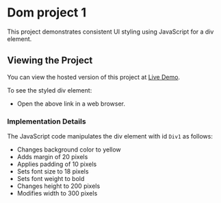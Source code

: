 # Dom project 1

This project demonstrates consistent UI styling using JavaScript for a div element.

## Viewing the Project

You can view the hosted version of this project at [Live Demo](https://shivamnamdev0007.github.io/DOM-Project1/).

To see the styled div element:
- Open the above link in a web browser.

### Implementation Details

The JavaScript code manipulates the div element with id `Div1` as follows:
- Changes background color to yellow
- Adds margin of 20 pixels
- Applies padding of 10 pixels
- Sets font size to 18 pixels
- Sets font weight to bold
- Changes height to 200 pixels
- Modifies width to 300 pixels

